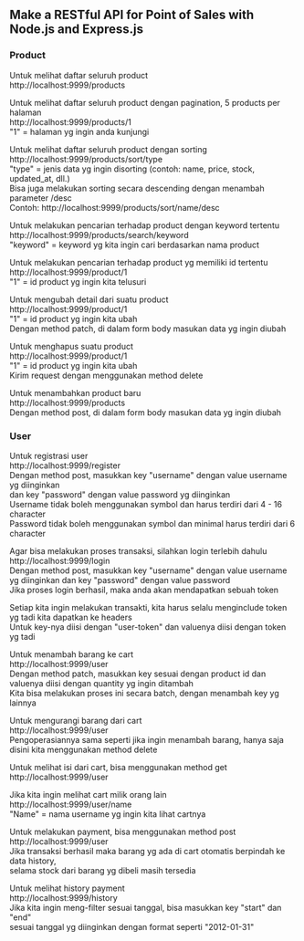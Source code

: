 ## Make a RESTful API for Point of Sales with Node.js and Express.js


### Product
Untuk melihat daftar seluruh product<br />
http://localhost:9999/products<br />

Untuk melihat daftar seluruh product dengan pagination, 5 products per halaman<br />
http://localhost:9999/products/1<br />
"1" = halaman yg ingin anda kunjungi<br />

Untuk melihat daftar seluruh product dengan sorting<br />
http://localhost:9999/products/sort/type<br />
"type" = jenis data yg ingin disorting (contoh: name, price, stock, updated_at, dll.)<br />
Bisa juga melakukan sorting secara descending dengan menambah parameter /desc<br />
Contoh: http://localhost:9999/products/sort/name/desc<br />

Untuk melakukan pencarian terhadap product dengan keyword tertentu<br />
http://localhost:9999/products/search/keyword<br />
"keyword" = keyword yg kita ingin cari berdasarkan nama product<br />

Untuk melakukan pencarian terhadap product yg memiliki id tertentu<br />
http://localhost:9999/product/1<br />
"1" = id product yg ingin kita telusuri<br />

Untuk mengubah detail dari suatu product<br />
http://localhost:9999/product/1<br />
"1" = id product yg ingin kita ubah<br />
Dengan method patch, di dalam form body masukan data yg ingin diubah<br />

Untuk menghapus suatu product<br />
http://localhost:9999/product/1<br />
"1" = id product yg ingin kita ubah<br />
Kirim request dengan menggunakan method delete<br />

Untuk menambahkan product baru<br />
http://localhost:9999/products<br />
Dengan method post, di dalam form body masukan data yg ingin diubah<br />





### User
Untuk registrasi user<br />
http://localhost:9999/register<br />
Dengan method post, masukkan key "username" dengan value username yg diinginkan<br />
dan key "password" dengan value password yg diinginkan<br />
Username tidak boleh menggunakan symbol dan harus terdiri dari 4 - 16 character<br />
Password tidak boleh menggunakan symbol dan minimal harus terdiri dari 6 character<br />

Agar bisa melakukan proses transaksi, silahkan login terlebih dahulu<br />
http://localhost:9999/login<br />
Dengan method post, masukkan key "username" dengan value username yg diinginkan dan key "password" dengan value password<br />
Jika proses login berhasil, maka anda akan mendapatkan sebuah token<br />

Setiap kita ingin melakukan transakti, kita harus selalu menginclude token yg tadi kita dapatkan ke headers<br />
Untuk key-nya diisi dengan "user-token" dan valuenya diisi dengan token yg tadi<br />

Untuk menambah barang ke cart<br />
http://localhost:9999/user<br />
Dengan method patch, masukkan key sesuai dengan product id dan valuenya diisi dengan quantity yg ingin ditambah<br />
Kita bisa melakukan proses ini secara batch, dengan menambah key yg lainnya<br />

Untuk mengurangi barang dari cart<br />
http://localhost:9999/user<br />
Pengoperasiannya sama seperti jika ingin menambah barang, hanya saja disini kita menggunakan method delete<br />

Untuk melihat isi dari cart, bisa menggunakan method get<br />
http://localhost:9999/user<br />

Jika kita ingin melihat cart milik orang lain<br />
http://localhost:9999/user/name<br />
"Name" = nama username yg ingin kita lihat cartnya<br />

Untuk melakukan payment, bisa menggunakan method post<br />
http://localhost:9999/user<br />
Jika transaksi berhasil maka barang yg ada di cart otomatis berpindah ke data history,<br />
selama stock dari barang yg dibeli masih tersedia<br />

Untuk melihat history payment<br />
http://localhost:9999/history<br />
Jika kita ingin meng-filter sesuai tanggal, bisa masukkan key "start" dan "end"<br />
sesuai tanggal yg diinginkan dengan format seperti "2012-01-31"<br />
